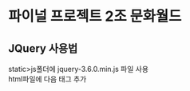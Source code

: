 # 파이널 프로젝트 2조 문화월드

## JQuery 사용법
static>js폴더에 jquery-3.6.0.min.js 파일 사용<br>
html파일에 다음 태그 추가
<pre>
  <code>
<script th:src="@{/js/jquery-3.6.0.min.js}"></script>
  </code>
</pre>

